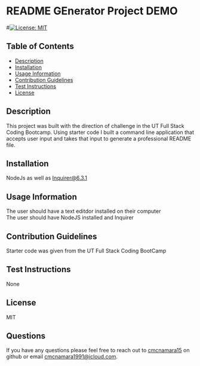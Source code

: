 
# README GEnerator Project  DEMO


#[![License: MIT](https://img.shields.io/badge/License-MIT-yellow.svg)](https://opensource.org/licenses/MIT)
    

## Table of Contents 
- [Description](#description)
- [Installation](#installation)
- [Usage Information](#usage-information)
- [Contribution Guidelines](#contribution-guidelines)
- [Test Instructions](#test-instructions)
- [License](#license)

## Description
This project was built with the direction of challenge in the UT Full Stack Coding Bootcamp. Using starter code I built a command line application that accepts user input and takes that input to generate a professional README file. 

## Installation
NodeJs as well as Inquirer@6.3.1

## Usage Information
The user should have a text editdor installed on their computer<br /> The user should have NodeJS installed and Inquirer

## Contribution Guidelines 
Starter code was given from the UT Full Stack Coding BootCamp

## Test Instructions
None

## License
MIT

## Questions 
If you have any questions please feel free to reach out to [cmcnamara15](https://github.com/cmcnamara15) on github or email cmcnamara1991@icloud.com.

